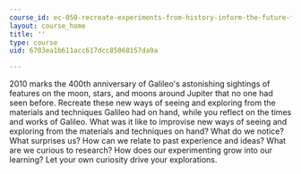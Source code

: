 ```yaml
---
course_id: ec-050-recreate-experiments-from-history-inform-the-future-from-the-past-galileo-january-iap-2010
layout: course_home
title: ''
type: course
uid: 6703ea1b611acc617dcc85068157da9a

---
```

2010 marks the 400th anniversary of Galileo's astonishing sightings of features on the moon, stars, and moons around Jupiter that no one had seen before. Recreate these new ways of seeing and exploring from the materials and techniques Galileo had on hand, while you reflect on the times and works of Galileo. What was it like to improvise new ways of seeing and exploring from the materials and techniques on hand? What do we notice? What surprises us? How can we relate to past experience and ideas? What are we curious to research? How does our experimenting grow into our learning? Let your own curiosity drive your explorations.
